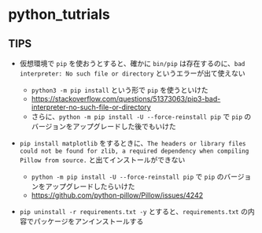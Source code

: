 # python_tutrials

## TIPS

- 仮想環境で `pip` を使おうとすると、確かに `bin/pip` は存在するのに、`bad interpreter: No such file or directory` というエラーが出て使えない
    - `python3 -m pip install` という形で `pip` を使うといけた
    - https://stackoverflow.com/questions/51373063/pip3-bad-interpreter-no-such-file-or-directory
    - さらに、`python -m pip install -U --force-reinstall pip` で `pip` のバージョンをアップグレードした後でもいけた

- `pip install matplotlib` をするときに、`The headers or library files could not be found for zlib, a required dependency when compiling Pillow from source.` と出てインストールができない
    - `python -m pip install -U --force-reinstall pip` で `pip` のバージョンをアップグレードしたらいけた
    - https://github.com/python-pillow/Pillow/issues/4242

- `pip uninstall -r requirements.txt -y` とすると、`requirements.txt` の内容でパッケージをアンインストールする